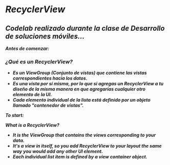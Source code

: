 # **_RecyclerView_**

## **_Codelab realizado durante la clase de Desarrollo de soluciones móviles..._**

**_Antes de comenzar:_**

### **_¿Qué es un RecyclerView?_**

- **_Es un ViewGroup (Conjunto de vistas) que contiene las vistas correspondientes hacia los datos._**
- **_Es una vista por sí misma, por lo que si agregas un RecyclerView a tu diseño de la misma manera en que agregarías cualquier otro elemento de la UI._**
- **_Cada elemento individual de la lista está definido por un objeto llamado "contenedor de vistas"._**

**_To start:_**

**_What is a RecyclerView?_**

- **_It is the ViewGroup that contains the views corresponding to your data._**
- **_It's a view in itself, so you add RecyclerView to your layout the same way you would add any other UI element._**
- **_Each individual list item is defined by a view container object._**
